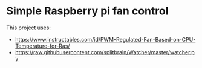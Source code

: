 # Simple Raspberry pi fan control

This project uses:

 * https://www.instructables.com/id/PWM-Regulated-Fan-Based-on-CPU-Temperature-for-Ras/
 * https://raw.githubusercontent.com/splitbrain/Watcher/master/watcher.py
